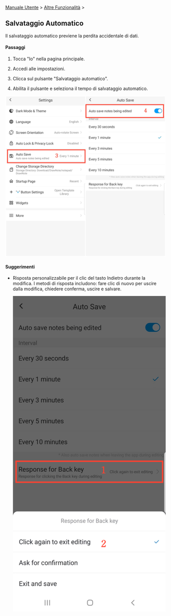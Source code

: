 [Manuale Utente](/dragonnest/drawnote/manual/it) > [Altre Funzionalità](/dragonnest/drawnote/manual/it/more) >

Salvataggio Automatico
---
Il salvataggio automatico previene la perdita accidentale di dati.

#### Passaggi

1. Tocca "Io" nella pagina principale.

2. Accedi alle impostazioni.

3. Clicca sul pulsante "Salvataggio automatico".

4. Abilita il pulsante e seleziona il tempo di salvataggio automatico.

![Salvataggio Automatico 1](imgs/autosave3.png)


#### Suggerimenti
- Risposta personalizzabile per il clic del tasto Indietro durante la modifica. I metodi di risposta includono: fare clic di nuovo per uscire dalla modifica, chiedere conferma, uscire e salvare.

  ![Salvataggio Automatico 3](imgs/autosave2.png)